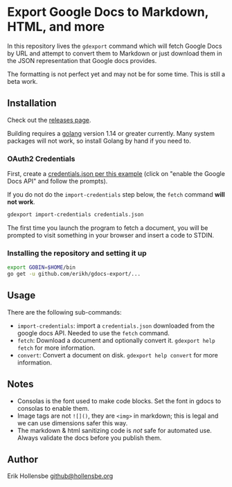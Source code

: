 # Export Google Docs to Markdown, HTML, and more

In this repository lives the `gdexport` command which will fetch Google Docs by
URL and attempt to convert them to Markdown or just download them in the JSON
representation that Google docs provides.

The formatting is not perfect yet and may not be for some time. This is still
a beta work.

## Installation

Check out the [releases page](https://github.com/erikh/gdocs-export/releases).

Building requires a [golang](https://golang.org) version 1.14 or greater
currently. Many system packages will not work, so install Golang by hand if you
need to.

### OAuth2 Credentials

First, create a [credentials.json per this example](https://developers.google.com/docs/api/quickstart/go) (click on
"enable the Google Docs API" and follow the prompts).

If you do not do the `import-credentials` step below, the `fetch` command **will not work**.

```bash
gdexport import-credentials credentials.json
```

The first time you launch the program to fetch a document, you will be prompted
to visit something in your browser and insert a code to STDIN.

### Installing the repository and setting it up

```bash
export GOBIN=$HOME/bin
go get -u github.com/erikh/gdocs-export/...
```

## Usage

There are the following sub-commands:

- `import-credentials`: import a `credentials.json` downloaded from the google
  docs API. Needed to use the `fetch` command.
- `fetch`: Download a document and optionally convert it. `gdexport help fetch` for more information.
- `convert`: Convert a document on disk. `gdexport help convert` for more information.

## Notes

- Consolas is the font used to make code blocks. Set the font in gdocs to
  consolas to enable them.
- Image tags are not `![]()`, they are `<img>` in markdown; this is legal and
  we can use dimensions safer this way.
- The markdown & html sanitizing code is _not_ safe for automated use. Always
  validate the docs before you publish them.

## Author

Erik Hollensbe <github@hollensbe.org>
